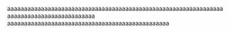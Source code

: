 aaaaaaaaaaaaaaaaaaaaaaaaaaaaaaaaaaaaaaaaaaaaaaaaaaaaaaaaaaaaaaaaaaaaaaaaaaaaaaaaaaaaaaaaaa
aaaaaaaaaaaaaaaaaaaaaaaaaaaaaaaaaaaaaaaaaaaaaaaa

